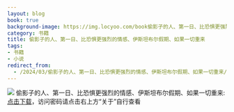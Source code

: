 ```yaml
---
layout: blog
book: true
background-image: https://img.locyoo.com/book偷影子的人、第一日、比恐惧更强烈的情感、伊斯坦布尔假期、如果一切重来.jpg
category: 书籍
title: 偷影子的人、第一日、比恐惧更强烈的情感、伊斯坦布尔假期、如果一切重来
tags:
- 书籍
- 小说
redirect_from:
  - /2024/03/偷影子的人、第一日、比恐惧更强烈的情感、伊斯坦布尔假期、如果一切重来/
---
```

![](https://img.locyoo.com/book偷影子的人、第一日、比恐惧更强烈的情感、伊斯坦布尔假期、如果一切重来.jpg)
偷影子的人、第一日、比恐惧更强烈的情感、伊斯坦布尔假期、如果一切重来: <a name = "ref1" href="https://url18.ctfile.com/f/50983618-1449297931-6d6f9f?p=3619">点击下载</a>，访问密码请点击右上方“关于”自行查看